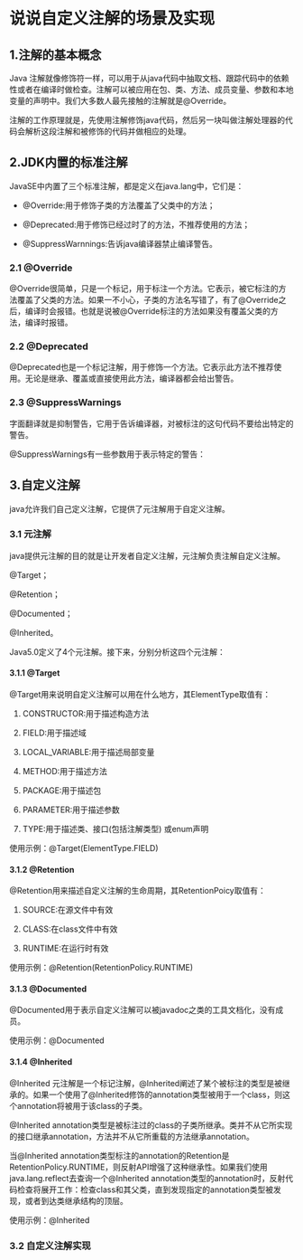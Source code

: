 # 说说自定义注解的场景及实现

## 1.注解的基本概念

Java 注解就像修饰符一样，可以用于从java代码中抽取文档、跟踪代码中的依赖性或者在编译时做检查。注解可以被应用在包、类、方法、成员变量、参数和本地变量的声明中。我们大多数人最先接触的注解就是@Override。

注解的工作原理就是，先使用注解修饰java代码，然后另一块叫做注解处理器的代码会解析这段注解和被修饰的代码并做相应的处理。

## 2.JDK内置的标准注解

JavaSE中内置了三个标准注解，都是定义在java.lang中，它们是：

* @Override:用于修饰子类的方法覆盖了父类中的方法；

* @Deprecated:用于修饰已经过时了的方法，不推荐使用的方法；

* @SuppressWarnnings:告诉java编译器禁止编译警告。

### 2.1 @Override

@Override很简单，只是一个标记，用于标注一个方法。它表示，被它标注的方法覆盖了父类的方法。如果一不小心，子类的方法名写错了，有了@Override之后，编译时会报错。也就是说被@Override标注的方法如果没有覆盖父类的方法，编译时报错。

### 2.2 @Deprecated

@Deprecated也是一个标记注解，用于修饰一个方法。它表示此方法不推荐使用。无论是继承、覆盖或直接使用此方法，编译器都会给出警告。

### 2.3 @SuppressWarnings

字面翻译就是抑制警告，它用于告诉编译器，对被标注的这句代码不要给出特定的警告。

@SuppressWarnings有一些参数用于表示特定的警告：

## 3.自定义注解

java允许我们自己定义注解，它提供了元注解用于自定义注解。

### 3.1 元注解

java提供元注解的目的就是让开发者自定义注解，元注解负责注解自定义注解。

@Target；

@Retention；

@Documented；

@Inherited。

Java5.0定义了4个元注解。接下来，分别分析这四个元注解：

#### 3.1.1 @Target

@Target用来说明自定义注解可以用在什么地方，其ElementType取值有：

1. CONSTRUCTOR:用于描述构造方法

2. FIELD:用于描述域

3. LOCAL\_VARIABLE:用于描述局部变量

4. METHOD:用于描述方法

5. PACKAGE:用于描述包

6. PARAMETER:用于描述参数

7. TYPE:用于描述类、接口\(包括注解类型\) 或enum声明

使用示例：@Target\(ElementType.FIELD\)

#### 3.1.2 @Retention

@Retention用来描述自定义注解的生命周期，其RetentionPoicy取值有：

1. SOURCE:在源文件中有效

2. CLASS:在class文件中有效

3. RUNTIME:在运行时有效

使用示例：@Retention\(RetentionPolicy.RUNTIME\)

#### 3.1.3 @Documented

@Documented用于表示自定义注解可以被javadoc之类的工具文档化，没有成员。

使用示例：@Documented

#### 3.1.4 @Inherited

@Inherited 元注解是一个标记注解，@Inherited阐述了某个被标注的类型是被继承的。如果一个使用了@Inherited修饰的annotation类型被用于一个class，则这个annotation将被用于该class的子类。

@Inherited annotation类型是被标注过的class的子类所继承。类并不从它所实现的接口继承annotation，方法并不从它所重载的方法继承annotation。

当@Inherited annotation类型标注的annotation的Retention是RetentionPolicy.RUNTIME，则反射API增强了这种继承性。如果我们使用java.lang.reflect去查询一个@Inherited annotation类型的annotation时，反射代码检查将展开工作：检查class和其父类，直到发现指定的annotation类型被发现，或者到达类继承结构的顶层。

使用示例：@Inherited

### 3.2 自定义注解实现



